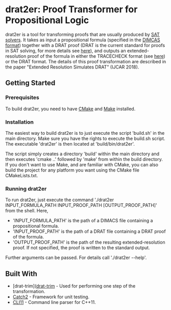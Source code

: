 # drat2er: Proof Transformer for Propositional Logic

drat2er is a tool for transforming proofs that are usually produced by [SAT solvers](https://en.wikipedia.org/wiki/Boolean_satisfiability_problem). It takes as input a propositional formula (specified in the [DIMCAS format](http://www.satcompetition.org/2009/format-benchmarks2009.html)) together with a DRAT proof (DRAT is the current standard for proofs in SAT solving, for more details see [here](https://arxiv.org/pdf/1610.06229.pdf)), and outputs an extended-resolution proof of the formula in either the TRACECHECK format (see [here](http://fmv.jku.at/tracecheck/README.tracecheck)) or the DRAT format. The details of this proof transformation are described in the paper "Extended Resolution Simulates DRAT" (IJCAR 2018). 

## Getting Started

### Prerequisites

To build drat2er, you need to have [CMake](https://cmake.org/) and [Make](https://www.gnu.org/software/make/) installed.

### Installation

The easiest way to build drat2er is to just execute the script 'build.sh' in the main directory. Make sure you have the rights to execute the build.sh script. The executable 'drat2er' is then located at 'build/bin/drat2er'.

The script simply creates a directory 'build' within the main directory and then executes 'cmake ..' followed by 'make' from within the build directory. If you don't want to use Make, and are familiar with CMake, you can also build the project for any platform you want using the CMake file CMakeLists.txt.

### Running drat2er

To run drat2er, just execute the command './drat2er INPUT_FORMULA_PATH INPUT_PROOF_PATH [OUTPUT_PROOF_PATH]' from the shell. Here, 

* 'INPUT_FORMULA_PATH' is the path of a DIMACS file containing a propositional formula.
* 'INPUT_PROOF_PATH' is the path of a DRAT file containing a DRAT proof of the formula.
* 'OUTPUT_PROOF_PATH' is the path of the resulting extended-resolution proof. If not specified, the proof is written to the standard output.

Further arguments can be passed. For details call './drat2er --help'.

## Built With

* [drat-trim]([drat-trim](https://github.com/marijnheule/drat-trim) - Used for performing one step of the transformation.
* [Catch2](https://github.com/catchorg/Catch2) - Framework for unit testing.
* [CLI11](https://github.com/CLIUtils/CLI11) - Command line parser for C++11.
